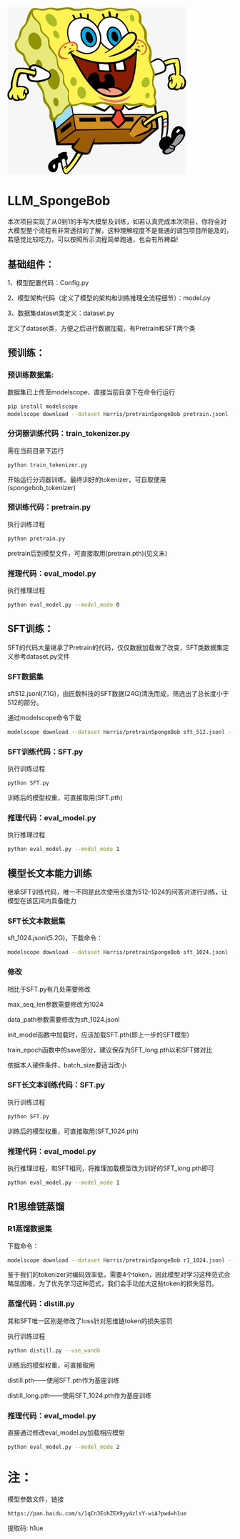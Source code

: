 <img src="SpongeBob.jpg" alt="outline" width="400"/>

# LLM_SpongeBob
本次项目实现了从0到1的手写大模型及训练，如若认真完成本次项目，你将会对大模型整个流程有非常透彻的了解，这种理解程度不是普通的调包项目所能及的，若感觉比较吃力，可以按照所示流程简单跑通，也会有所裨益!

## 基础组件：

1、模型配置代码：Config.py

2、模型架构代码（定义了模型的架构和训练推理全流程细节）：model.py

3、数据集dataset类定义：dataset.py

定义了dataset类，方便之后进行数据加载，有Pretrain和SFT两个类

## 预训练：

### 预训练数据集:
数据集已上传至modelscope、直接当前目录下在命令行运行

```bash
pip install modelscope
modelscope download --dataset Harris/pretrainSpongeBob pretrain.jsonl --local_dir ./
```

### 分词器训练代码：train_tokenizer.py 

需在当前目录下运行

```bash
python train_tokenizer.py 
```

开始运行分词器训练。最终训好的tokenizer，可自取使用(spongebob_tokenizer)

### 预训练代码：pretrain.py

执行训练过程

```bash
python pretrain.py 
```
pretrain后到模型文件，可直接取用(pretrain.pth)(见文末)

### 推理代码：eval_model.py

执行推理过程

```bash
python eval_model.py --model_mode 0
```

## SFT训练：
SFT的代码大量继承了Pretrain的代码，仅仅数据加载做了改变，SFT类数据集定义参考dataset.py文件

### SFT数据集
sft512.jsonl(7.1G)，由匠数科技的SFT数据(24G)清洗而成，筛选出了总长度小于512的部分。

通过modelscope命令下载
```bash
modelscope download --dataset Harris/pretrainSpongeBob sft_512.jsonl --local_dir ./
```

### SFT训练代码：SFT.py

执行训练过程

```bash
python SFT.py 
```
训练后的模型权重，可直接取用(SFT.pth)

### 推理代码：eval_model.py

执行推理过程

```bash
python eval_model.py --model_mode 1
```

## 模型长文本能力训练

继承SFT训练代码，唯一不同是此次使用长度为512-1024的问答对进行训练，让模型在该区间内具备能力

### SFT长文本数据集
sft_1024.jsonl(5.2G)，下载命令：
```bash
modelscope download --dataset Harris/pretrainSpongeBob sft_1024.jsonl --local_dir ./
```
### 修改
相比于SFT.py有几处需要修改

max_seq_len参数需要修改为1024

data_path参数需要修改为sft_1024.jsonl

init_model函数中加载时，应该加载SFT.pth(即上一步的SFT模型)

train_epoch函数中的save部分，建议保存为SFT_long.pth以和SFT做对比

依据本人硬件条件，batch_size要适当改小

### SFT长文本训练代码：SFT.py
执行训练过程

```bash
python SFT.py 
```
训练后的模型权重，可直接取用(SFT_1024.pth)

### 推理代码：eval_model.py

执行推理过程，和SFT相同，将推理加载模型改为训好的SFT_long.pth即可

```bash
python eval_model.py --model_mode 1
```

## R1思维链蒸馏

### R1蒸馏数据集
下载命令：
```bash
modelscope download --dataset Harris/pretrainSpongeBob r1_1024.jsonl --local_dir ./
```
鉴于我们的tokenizer对<think></think>编码效率低，需要4个token，因此模型对学习这种范式会略显困难，为了优先学习这种范式，我们会手动加大这些token的损失惩罚。

### 蒸馏代码：distill.py

其和SFT唯一区别是修改了loss针对思维链token的损失惩罚

执行训练过程

```bash
python distill.py --use_wandb
```
训练后的模型权重，可直接取用

distill.pth——使用SFT.pth作为基座训练

distill_long.pth——使用SFT_1024.pth作为基座训练

### 推理代码：eval_model.py

直接通过修改eval_model.py加载相应模型

```bash
python eval_model.py --model_mode 2
```
# 注：
模型参数文件，链接
```bash
https://pan.baidu.com/s/1qCn3EohZEX9yy4zlsY-wiA?pwd=h1ue
```
提取码: h1ue
